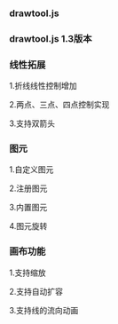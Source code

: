 ### drawtool.js 

### drawtool.js 1.3版本
### 线性拓展

1.折线线性控制增加

2.两点、三点、四点控制实现

3.支持双箭头

### 图元

1.自定义图元

2.注册图元

3.内置图元

4.图元旋转

### 画布功能

1.支持缩放

2.支持自动扩容

3.支持线的流向动画





